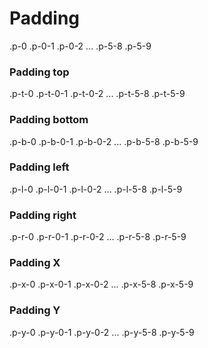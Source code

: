 # Padding

.p-0
.p-0-1
.p-0-2
...
.p-5-8
.p-5-9

### Padding top

.p-t-0
.p-t-0-1
.p-t-0-2
...
.p-t-5-8
.p-t-5-9

### Padding bottom

.p-b-0
.p-b-0-1
.p-b-0-2
...
.p-b-5-8
.p-b-5-9

### Padding left

.p-l-0
.p-l-0-1
.p-l-0-2
...
.p-l-5-8
.p-l-5-9

### Padding right

.p-r-0
.p-r-0-1
.p-r-0-2
...
.p-r-5-8
.p-r-5-9

### Padding X

.p-x-0
.p-x-0-1
.p-x-0-2
...
.p-x-5-8
.p-x-5-9

### Padding Y

.p-y-0
.p-y-0-1
.p-y-0-2
...
.p-y-5-8
.p-y-5-9
